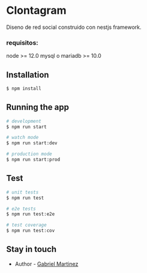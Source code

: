 # Clontagram
Diseno de red social construido con nestjs framework.

### requisitos:
node >= 12.0
mysql o mariadb >= 10.0

## Installation

```bash
$ npm install
```

## Running the app

```bash
# development
$ npm run start

# watch mode
$ npm run start:dev

# production mode
$ npm run start:prod
```

## Test

```bash
# unit tests
$ npm run test

# e2e tests
$ npm run test:e2e

# test coverage
$ npm run test:cov
```

## Stay in touch

- Author - [Gabriel Martinez](https://gabmart1995.github.io)

